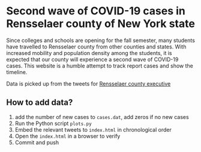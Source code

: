 # Second wave of COVID-19 cases in Rensselaer county of New York state

Since colleges and schools are opening for the fall semester, many students have travelled to Rensselaer county from other counties and states. With increased mobility and population density among the students, it is expected that our county will experience a second wave of COVID-19 cases. This website is a humble attempt to track report cases and show the timeline.

Data is picked up from the tweets for [Rensselaer county executive](https://twitter.com/RenscoExecutive)

## How to add data?
1. add the number of new cases to `cases.dat`, add zeros if no new cases
2. Run the Python script `plots.py`
3. Embed the relevant tweets to `index.html` in chronological order
4. Open the `index.html` in a browser to verify
5. Commit and push